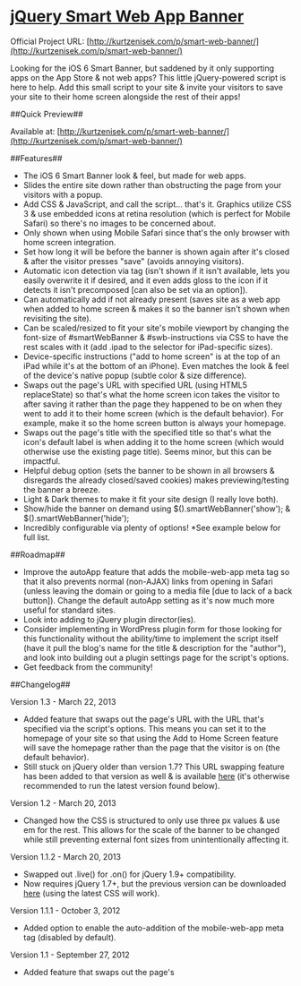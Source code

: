 [jQuery Smart Web App Banner](http://kurtzenisek.com/p/smart-web-banner/)
===========================

Official Project URL: [http://kurtzenisek.com/p/smart-web-banner/](http://kurtzenisek.com/p/smart-web-banner/)

Looking for the iOS 6 Smart Banner, but saddened by it only supporting apps on the App Store & not web apps? This little jQuery-powered script is here to help. Add this small script to your site & invite your visitors to save your site to their home screen alongside the rest of their apps!

##Quick Preview##

Available at: [http://kurtzenisek.com/p/smart-web-banner/](http://kurtzenisek.com/p/smart-web-banner/)

##Features##

- The iOS 6 Smart Banner look & feel, but made for web apps.
- Slides the entire site down rather than obstructing the page from your visitors with a popup.
- Add CSS & JavaScript, and call the script... that's it. Graphics utilize CSS 3 & use embedded icons at retina resolution (which is perfect for Mobile Safari) so there's no images to be concerned about.
- Only shown when using Mobile Safari since that's the only browser with home screen integration.
- Set how long it will be before the banner is shown again after it's closed & after the visitor presses "save" (avoids annoying visitors).
- Automatic icon detection via <link> tag (isn't shown if it isn't available, lets you easily overwrite it if desired, and it even adds gloss to the icon if it detects it isn't precomposed [can also be set via an option]).
- Can automatically add <meta name="apple-mobile-web-app-capable" content="yes" /> if not already present (saves site as a web app when added to home screen & makes it so the banner isn't shown when revisiting the site).
- Can be scaled/resized to fit your site's mobile viewport by changing the font-size of #smartWebBanner & #swb-instructions via CSS to have the rest scales with it (add .ipad to the selector for iPad-specific sizes).
- Device-specific instructions ("add to home screen" is at the top of an iPad while it's at the bottom of an iPhone). Even matches the look & feel of the device's native popup (subtle color & size difference).
- Swaps out the page's URL with specified URL (using HTML5 replaceState) so that's what the home screen icon takes the visitor to after saving it rather than the page they happened to be on when they went to add it to their home screen (which is the default behavior). For example, make it so the home screen button is always your homepage.
- Swaps out the page's title with the specified title so that's what the icon's default label is when adding it to the home screen (which would otherwise use the existing page title). Seems minor, but this can be impactful.
- Helpful debug option (sets the banner to be shown in all browsers & disregards the already closed/saved cookies) makes previewing/testing the banner a breeze.
- Light & Dark themes to make it fit your site design (I really love both).
- Show/hide the banner on demand using $().smartWebBanner('show'); & $().smartWebBanner('hide');
- Incredibly configurable via plenty of options! *See example below for full list.

##Roadmap##

- Improve the autoApp feature that adds the mobile-web-app meta tag so that it also prevents normal (non-AJAX) links from opening in Safari (unless leaving the domain or going to a media file [due to lack of a back button]). Change the default autoApp setting as it's now much more useful for standard sites.
- Look into adding to jQuery plugin director(ies).
- Consider implementing in WordPress plugin form for those looking for this functionality without the ability/time to implement the script itself (have it pull the blog's name for the title & description for the "author"), and look into building out a plugin settings page for the script's options.
- Get feedback from the community!

##Changelog##

Version 1.3 - March 22, 2013

- Added feature that swaps out the page's URL with the URL that's specified via the script's options. This means you can set it to the homepage of your site so that using the Add to Home Screen feature will save the homepage rather than the page that the visitor is on (the default behavior).
- Still stuck on jQuery older than version 1.7? This URL swapping feature has been added to that version as well & is available [here](https://github.com/KZeni/Smart-Web-App-Banner/blob/master/jQuery.smartWebBanner.pre-1.7.min.js) (it's otherwise recommended to run the latest version found below).

Version 1.2 - March 20, 2013

- Changed how the CSS is structured to only use three px values & use em for the rest. This allows for the scale of the banner to be changed while still preventing external font sizes from unintentionally affecting it.

Version 1.1.2 - March 20, 2013

- Swapped out .live() for .on() for jQuery 1.9+ compatibility.
- Now requires jQuery 1.7+, but the previous version can be downloaded [here](https://github.com/KZeni/Smart-Web-App-Banner/blob/master/jQuery.smartWebBanner.pre-1.7.min.js) (using the latest CSS will work).

Version 1.1.1 - October 3, 2012

- Added option to enable the auto-addition of the mobile-web-app meta tag (disabled by default).

Version 1.1 - September 27, 2012

- Added feature that swaps out the page's <title> attribute with the title that's specified via the script's options.
- Added option to disable the new title swap feature.

Version 1.0 - September 19, 2012

- Initial Release (same day as iOS 6).

##Example (using default settings)##

```javascript
$().smartWebBanner();
```

##Example (with full options)##

```javascript
$().smartWebBanner({
    title: "Tree Finder", // What the title of the "app" should be in the banner | Default: "Web App"
    titleSwap: false, // Whether or not to use the title specified here has the default label of the home screen icon (otherwise uses the page's <title> tag) | Default: true
    url: 'http://appleorchard.com', // URL to mask the page as before saving to home screen (allows for having it save the homepage of a site no matter what page the visitor is on) | Default: ''
    author: "Johnny Appleseed", // What the author of the "app" should be in the banner | Default: "Save to Home Screen"
    speedIn: 500, // Show animation speed of the banner | Default: 300
    speedOut: 800, // Close animation speed of the banner | Default: 400
    useIcon: true, // Whether or not it should show site's apple touch icon (located via <link> tag) | Default: true
    iconOverwrite: "http://appleorchard.com/icon-114x114.png", // Force the URL of the icon (even if found via <link> tag) | Default: ""
    iconGloss: true, // Whether or not to show the gloss over the icon (true/false/"auto" [auto doesn't show if precomposed <link> tag is used]) | Default: "auto"
    showFree: false, // Whether or not to show "Free" at bottom of info | Default: true
    daysHidden: 7, // Duration to hide the banner after being closed (0 = always show banner) | Default: 15
    daysReminder: 30, // Duration to hide the banner after "Save" is clicked *separate from when the close button is clicked* (0 = always show banner) | Default: 90
    popupDuration: 4000, // How long the instructions are shown before fading out (0 = show until manually closed) | Default: 6000
    popupSpeedIn: 400, // Show animation speed of the popup | Default: 200
    popupSpeedOut: 1200, // Close animation speed of the popup | Default: 900
    theme: 'dark', // Change between "light" & "dark" theme to fit your site design | Default: "light"
    autoApp: true, // Whether or not it should auto-add the mobile-web-app meta tag that makes it open as an app rather than in mobile safari | Default: false
    debug: true // Whether or not it should always be shown (even for non-iOS devices & if cookies have previously been set) *This is helpful for testing and/or previewing | Default: false
});
```

##Like it? Maybe throw me a few bucks##

This is a one-man project. I can't put an accurate price on what value you might get out of this or the time saved... so I leave you to pay what you want. Really, feel free to just use it. [Click here to learn more.](http://kurtzenisek.com/p/smart-web-banner/#donate)

##Support##

<a href="http://www.google.com/recaptcha/mailhide/d?k=01mU-MMXHEZiapIGiiSSe78Q==&amp;c=h-nAexn4QTO2z6nieTeXVg==" onclick="window.open('http://www.google.com/recaptcha/mailhide/d?k\07501mU-MMXHEZiapIGiiSSe78Q\75\75\46c\75h-nAexn4QTO2z6nieTeXVg\75\075', '', 'toolbar=0,scrollbars=0,location=0,statusbar=0,menubar=0,resizable=0,width=500,height=300'); return false;" title="Reveal this e-mail address" class="button" target="_blank">Email me</a>

##FAQs##

**Need to have it save the homepage of your site rather than the page the visitor is on?**<br />
Saving a page to the home screen saves the current page by default, but you can set the url option to be whatever URL you would like it to save & the plugin takes care of the rest.

Tip: set url to '/' to have it always be the homepage of your site while being independent of the domain itself. Also, it can't be a different domain for security reasons.

**Need to adjust the size of the banner to fit the scale of your site?**<br />
This plugin's CSS was built to refer to two elements (with one variant) that then determines the size of everything else. Simply change the font-size for #smartWebBanner & #swb-instructions (add .ipad for iPad-specific sizes) in your own CSS (or edit the plugin directly) to fit your needs.

**Looking to use this to promote *non web-based* Android apps and/or iOS apps on older iOS versions and/or different browsers?**<br />
Check out [Jasny's fork](http://jasny.github.com/jquery.smartbanner/) for Android apps & or iOS apps older than iOS 6.
Also check out [iJason's fork](https://github.com/ijason/Smart-App-Banners) aimed purely at making it available for iOS apps in other iOS browsers (Google Chrome) & older iOS versions.
Note: Both of these are for non-web apps. This is the only plugin aimed at web apps (to my knowledge).

Please know that this is in no way created, owned, or managed by Apple Inc. nor am I employed by Apple Inc.